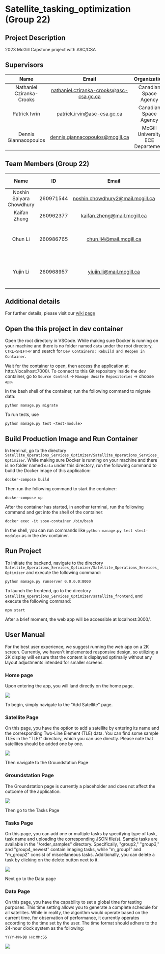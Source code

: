 # Satellite_tasking_optimization (Group 22)

## Project Description
2023 McGill Capstone project with ASC/CSA

## Supervisors
| Name                      |                  Email                  |          Organization             |
|:-------------------------:|:---------------------------------------:|:---------------------------------:|
| Nathaniel Cziranka-Crooks | nathaniel.cziranka-crooks@asc-csa.gc.ca |        Canadian Space Agency      |
| Patrick Ivrin             |       patrick.irvin@asc-csa.gc.ca       |        Canadian Space Agency      |
| Dennis Giannacopoulos     |    dennis.giannacopoulos@mcgill.ca      | McGill University ECE Departement |


## Team Members (Group 22)
| Name                      | ID        | Email                                  |                   Major & Minor                        |                 GitHub Profile                |
|:-------------------------:|:---------:|:--------------------------------------:|:------------------------------------------------------:|:---------------------------------------------:|
| Noshin Saiyara Chowdhury  | 260971544 | noshin.chowdhury2@mail.mcgill.ca       | Computer Engineering                                   | [Noshin03](https://github.com/Noshin03)       |
| Kaifan Zheng              | 260962377 | kaifan.zheng@mail.mcgill.ca            | Computer Engineering                                   | [kaifanzheng](https://github.com/kaifanzheng) |
| Chun Li                   | 260986765 | chun.li4@mail.mcgill.ca                | Software Engineering & Applied Artificial Intelligence | [chun-li9](https://github.com/chun-li9)       |
| Yujin Li                  | 260968957 | yiujin.li@mail.mcgill.ca               | Software Engineering & Applied Artificial Intelligence | [YuJ-Li](https://github.com/YuJ-Li)           |

## Additional details
For further details, please visit our [wiki page](https://github.com/YuJ-Li/Satellite_tasking_optimization/wiki)

## Open the this project in dev container
Open the root directory in VSCode. While making sure Docker is running on your machine and there is no folder named `data` under the root directory, `CTRL+SHIFT+P` and search for `Dev Containers: Rebuild and Reopen in Container`.

Wait for the container to open, then access the application at http://localhost:7000/. To connect to this Git repository inside the dev container, go to `Source Control` -> `Manage Unsafe Repositories` -> choose `app`.

In the bash shell of the container, run the following command to migrate data:

```
python manage.py migrate
```

To run tests, use

```
python manage.py test <test-module>
```

## Build Production Image and Run Container

In terminal, go to the directory `Satellite_Operations_Services_Optimizer/Satellite_Operations_Services_Optimizer`. While making sure Docker is running on your machine and there is no folder named `data` under this directory, run the following command to build the Docker image of this application: 

```
docker-compose build
```

Then run the following command to start the container:

```
docker-compose up
```

After the container has started, in another terminal, run the following command and get into the shell of the container:

```
docker exec -it soso-container /bin/bash
```

In the shell, you can run commands like `python manage.py test <test-module>` as in the dev container.

## Run Project
To initiate the backend, navigate to the directory `Satellite_Operations_Services_Optimizer/Satellite_Operations_Services_Optimizer` and execute the following command:

```
python manage.py runserver 0.0.0.0:8000
```

To launch the frontend, go to the directory  `Satellite_Operations_Services_Optimizer/satellite_frontend`, and execute the following command:
```
npm start
```

After a brief moment, the web app will be accessible at localhost:3000/.

## User Manual
For the best user experience, we suggest running the web app on a 2K screen. Currently, we haven't implemented responsive design, so utilizing a 2K display will ensure that the content is displayed optimally without any layout adjustments intended for smaller screens.
### Home page
Upon entering the app, you will land directly on the home page.

![](https://github.com/YuJ-Li/Satellite_Operations_Services_Optimizer/blob/main/demo/home.png)

To begin, simply navigate to the "Add Satellite" page.

### Satellite Page
On this page, you have the option to add a satellite by entering its name and the corresponding Two-Line Element (TLE) data. You can find some sample TLEs in the "TLE/" directory, which you can use directly. Please note that satellites should be added one by one.

![](https://github.com/YuJ-Li/Satellite_Operations_Services_Optimizer/blob/main/demo/satellites.png)

Then navigate to the Groundstation Page
### Groundstation Page
The Groundstation page is currently a placeholder and does not affect the outcome of the application.

![](https://github.com/YuJ-Li/Satellite_Operations_Services_Optimizer/blob/main/demo/groundstations.png)

Then go to the Tasks Page
### Tasks Page
On this page, you can add one or multiple tasks by specifying type of task, task name and uploading the corresponding JSON file(s). Sample tasks are available in the "/order_samples" directory. Specifically, "group2," "group3," and "group4_newest" contain imaging tasks, while "m_group1" and "m_group2" consist of miscellaneous tasks. Additionally, you can delete a task by clicking on the delete button next to it.

![](https://github.com/YuJ-Li/Satellite_Operations_Services_Optimizer/blob/main/demo/tasks.png)

Next go to the Data page
### Data Page
On this page, you have the capability to set a global time for testing purposes. This time setting allows you to generate a complete schedule for all satellites. While in reality, the algorithm would operate based on the current time, for observation of performance, it currently operates according to the time set by the user. The time format should adhere to the 24-hour clock system as the following:

```
YYYY-MM-DD HH:MM:SS
```

![](https://github.com/YuJ-Li/Satellite_Operations_Services_Optimizer/blob/main/demo/data.png)

